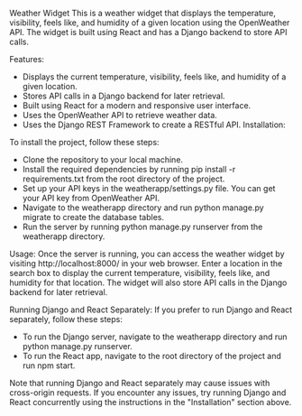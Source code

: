
Weather Widget
This is a weather widget that displays the temperature, visibility, feels like, and humidity of a given location using the OpenWeather API. The widget is built using React and has a Django backend to store API calls.

Features:
- Displays the current temperature, visibility, feels like, and humidity of a given location.
- Stores API calls in a Django backend for later retrieval.
- Built using React for a modern and responsive user interface.
- Uses the OpenWeather API to retrieve weather data.
- Uses the Django REST Framework to create a RESTful API.
Installation:

To install the project, follow these steps:

- Clone the repository to your local machine.
- Install the required dependencies by running pip install -r requirements.txt from the root directory of the project.
- Set up your API keys in the weatherapp/settings.py file. You can get your API key from OpenWeather API.
- Navigate to the weatherapp directory and run python manage.py migrate to create the database tables.
- Run the server by running python manage.py runserver from the weatherapp directory.

Usage:
Once the server is running, you can access the weather widget by visiting http://localhost:8000/ in your web browser. Enter a location in the search box to display the current temperature, visibility, feels like, and humidity for that location. The widget will also store API calls in the Django backend for later retrieval.

Running Django and React Separately:
If you prefer to run Django and React separately, follow these steps:

- To run the Django server, navigate to the weatherapp directory and run python manage.py runserver.
- To run the React app, navigate to the root directory of the project and run npm start.

Note that running Django and React separately may cause issues with cross-origin requests. If you encounter any issues, try running Django and React concurrently using the instructions in the "Installation" section above.